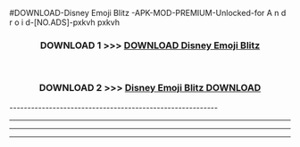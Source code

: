 #DOWNLOAD-Disney Emoji Blitz -APK-MOD-PREMIUM-Unlocked-for A n d r o i d-[NO.ADS]-pxkvh pxkvh 



<div align="center">

<h3>DOWNLOAD 1 >>> <a href="https://t.co/FKmqrqFo6t??judul=Disney Emoji Blitz ">DOWNLOAD Disney Emoji Blitz </a></h3><br>

<h3>DOWNLOAD 2 >>> <a href="https://t.co/FKmqrqFo6t??judul=Disney Emoji Blitz ">Disney Emoji Blitz  DOWNLOAD </a></h3>

</div>
----------------------------------------------------------

----------------------------------------------------------

----------------------------------------------------------

----------------------------------------------------------



